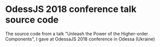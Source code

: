 # OdessJS 2018 conference talk source code
The source code from a talk "Unleash the Power of the Higher-order Components", I gave at OdessaJS 2018 conference in Odessa (Ukraine)
